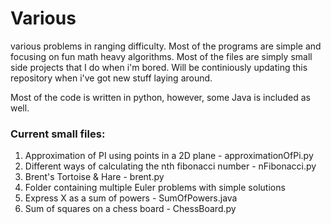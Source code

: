 # Various
various problems in ranging difficulty. Most of the programs are simple and focusing on fun math heavy algorithms. Most of the files are simply small side projects that I do when i'm bored. Will be continiously updating this repository when i've got new stuff laying around.

Most of the code is written in python, however, some Java is included as well.

### Current small files:

1) Approximation of PI using points in a 2D plane - approximationOfPi.py
2) Different ways of calculating the nth fibonacci number - nFibonacci.py
3) Brent's Tortoise & Hare - brent.py
4) Folder containing multiple Euler problems with simple solutions
5) Express X as a sum of powers - SumOfPowers.java 
6) Sum of squares on a chess board - ChessBoard.py
